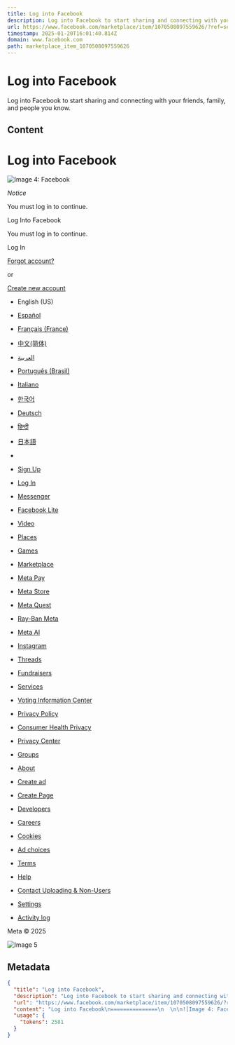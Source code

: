 ```yaml
---
title: Log into Facebook
description: Log into Facebook to start sharing and connecting with your friends, family, and people you know.
url: https://www.facebook.com/marketplace/item/1070508097559626/?ref=search&referral_code=null&referral_story_type=post&tracking=browse_serp%3A079f63d7-d9eb-4971-a374-91bfce3869f7
timestamp: 2025-01-20T16:01:40.814Z
domain: www.facebook.com
path: marketplace_item_1070508097559626
---
```


# Log into Facebook


Log into Facebook to start sharing and connecting with your friends, family, and people you know.


## Content

Log into Facebook
===============
  

![Image 4: Facebook](https://static.xx.fbcdn.net/rsrc.php/y1/r/4lCu2zih0ca.svg)

_Notice_

You must log in to continue.

Log Into Facebook

You must log in to continue.

[](https://www.facebook.com/marketplace/item/1070508097559626/?ref=search&referral_code=null&referral_story_type=post&tracking=browse_serp%3A079f63d7-d9eb-4971-a374-91bfce3869f7#)

Log In

[Forgot account?](https://www.facebook.com/recover/initiate/?ars=facebook_login&cancel_lara_pswd=0&next=https%3A%2F%2Fwww.facebook.com%2Fmarketplace%2Fitem%2F1070508097559626%2F%3Fref%3Dsearch%26referral_code%3Dnull%26referral_story_type%3Dpost%26tracking%3Dbrowse_serp%253A079f63d7-d9eb-4971-a374-91bfce3869f7)

or

[Create new account](https://www.facebook.com/r.php?next=https%3A%2F%2Fwww.facebook.com%2Fmarketplace%2Fitem%2F1070508097559626%2F%3Fref%3Dsearch%26referral_code%3Dnull%26referral_story_type%3Dpost%26tracking%3Dbrowse_serp%253A079f63d7-d9eb-4971-a374-91bfce3869f7&locale=en_US&display=page&entry_point=login)

*   English (US)
*   [Español](https://www.facebook.com/login/?next=https%3A%2F%2Fwww.facebook.com%2Fmarketplace%2Fitem%2F1070508097559626%2F%3Fref%3Dsearch%26referral_code%3Dnull%26referral_story_type%3Dpost%26tracking%3Dbrowse_serp%253A079f63d7-d9eb-4971-a374-91bfce3869f7 "Spanish")
*   [Français (France)](https://es-la.facebook.com/login/?next=https%3A%2F%2Fwww.facebook.com%2Fmarketplace%2Fitem%2F1070508097559626%2F%3Fref%3Dsearch%26referral_code%3Dnull%26referral_story_type%3Dpost%26tracking%3Dbrowse_serp%253A079f63d7-d9eb-4971-a374-91bfce3869f7 "French (France)")
*   [中文(简体)](https://fr-fr.facebook.com/login/?next=https%3A%2F%2Fwww.facebook.com%2Fmarketplace%2Fitem%2F1070508097559626%2F%3Fref%3Dsearch%26referral_code%3Dnull%26referral_story_type%3Dpost%26tracking%3Dbrowse_serp%253A079f63d7-d9eb-4971-a374-91bfce3869f7 "Simplified Chinese (China)")
*   [العربية](https://zh-cn.facebook.com/login/?next=https%3A%2F%2Fwww.facebook.com%2Fmarketplace%2Fitem%2F1070508097559626%2F%3Fref%3Dsearch%26referral_code%3Dnull%26referral_story_type%3Dpost%26tracking%3Dbrowse_serp%253A079f63d7-d9eb-4971-a374-91bfce3869f7 "Arabic")
*   [Português (Brasil)](https://ar-ar.facebook.com/login/?next=https%3A%2F%2Fwww.facebook.com%2Fmarketplace%2Fitem%2F1070508097559626%2F%3Fref%3Dsearch%26referral_code%3Dnull%26referral_story_type%3Dpost%26tracking%3Dbrowse_serp%253A079f63d7-d9eb-4971-a374-91bfce3869f7 "Portuguese (Brazil)")
*   [Italiano](https://pt-br.facebook.com/login/?next=https%3A%2F%2Fwww.facebook.com%2Fmarketplace%2Fitem%2F1070508097559626%2F%3Fref%3Dsearch%26referral_code%3Dnull%26referral_story_type%3Dpost%26tracking%3Dbrowse_serp%253A079f63d7-d9eb-4971-a374-91bfce3869f7 "Italian")
*   [한국어](https://it-it.facebook.com/login/?next=https%3A%2F%2Fwww.facebook.com%2Fmarketplace%2Fitem%2F1070508097559626%2F%3Fref%3Dsearch%26referral_code%3Dnull%26referral_story_type%3Dpost%26tracking%3Dbrowse_serp%253A079f63d7-d9eb-4971-a374-91bfce3869f7 "Korean")
*   [Deutsch](https://ko-kr.facebook.com/login/?next=https%3A%2F%2Fwww.facebook.com%2Fmarketplace%2Fitem%2F1070508097559626%2F%3Fref%3Dsearch%26referral_code%3Dnull%26referral_story_type%3Dpost%26tracking%3Dbrowse_serp%253A079f63d7-d9eb-4971-a374-91bfce3869f7 "German")
*   [हिन्दी](https://de-de.facebook.com/login/?next=https%3A%2F%2Fwww.facebook.com%2Fmarketplace%2Fitem%2F1070508097559626%2F%3Fref%3Dsearch%26referral_code%3Dnull%26referral_story_type%3Dpost%26tracking%3Dbrowse_serp%253A079f63d7-d9eb-4971-a374-91bfce3869f7 "Hindi")
*   [日本語](https://hi-in.facebook.com/login/?next=https%3A%2F%2Fwww.facebook.com%2Fmarketplace%2Fitem%2F1070508097559626%2F%3Fref%3Dsearch%26referral_code%3Dnull%26referral_story_type%3Dpost%26tracking%3Dbrowse_serp%253A079f63d7-d9eb-4971-a374-91bfce3869f7 "Japanese")
*   [](https://www.facebook.com/marketplace/item/1070508097559626/?ref=search&referral_code=null&referral_story_type=post&tracking=browse_serp%3A079f63d7-d9eb-4971-a374-91bfce3869f7# "Show more languages")

*   [Sign Up](https://www.facebook.com/reg/ "Sign Up for Facebook")
*   [Log In](https://www.facebook.com/login/ "Log into Facebook")
*   [Messenger](https://messenger.com/ "Check out Messenger.")
*   [Facebook Lite](https://www.facebook.com/lite/ "Facebook Lite for Android.")
*   [Video](https://www.facebook.com/watch/ "Browse in Video")
*   [Places](https://www.facebook.com/places/ "Check out popular places on Facebook.")
*   [Games](https://www.facebook.com/games/ "Check out Facebook games.")
*   [Marketplace](https://www.facebook.com/marketplace/ "Buy and sell on Facebook Marketplace.")
*   [Meta Pay](https://about.meta.com/technologies/meta-pay "Learn more about Meta Pay")
*   [Meta Store](https://www.meta.com/ "Check out Meta")
*   [Meta Quest](https://www.meta.com/quest/ "Learn more about Meta Quest")
*   [Ray-Ban Meta](https://www.meta.com/smart-glasses/ "Learn more about Ray-Ban Meta")
*   [Meta AI](https://www.meta.ai/ "Meta AI")
*   [Instagram](https://l.facebook.com/l.php?u=https%3A%2F%2Fwww.instagram.com%2F&h=AT2aReumTfVID_bGJqe0gJepgIQ6ccoVlum8_vrpXtgsUpQLZi1ymybRfpKsvgEAO-8xc1dJEN6Z9BNFp18uyYOO0NdpdJebnTC62t9THFiaAFZogRvqP4x0Vl7d7LpyDJ6iCynFBzhQc1whDyjaJQMccb7-e9mDku9BHWGtA0c4zOuyHdg "Check out Instagram")
*   [Threads](https://www.threads.net/ "Check out Threads")
*   [Fundraisers](https://www.facebook.com/fundraisers/ "Donate to worthy causes.")
*   [Services](https://www.facebook.com/biz/directory/ "Browse our Facebook Services directory.")
*   [Voting Information Center](https://www.facebook.com/votinginformationcenter/?entry_point=c2l0ZQ%3D%3D "See the Voting Information Center.")
*   [Privacy Policy](https://www.facebook.com/privacy/policy/?entry_point=facebook_page_footer "Learn how we collect, use and share information to support Facebook.")
*   [Consumer Health Privacy](https://www.facebook.com/privacy/policies/health/?entry_point=facebook_page_footer)
*   [Privacy Center](https://www.facebook.com/privacy/center/?entry_point=facebook_page_footer "Learn how to manage and control your privacy on Facebook.")
*   [Groups](https://www.facebook.com/groups/discover/ "Explore our Groups.")
*   [About](https://about.meta.com/ "Read our blog, discover the resource center, and find job opportunities.")
*   [Create ad](https://www.facebook.com/ad_campaign/landing.php?placement=pflo&campaign_id=402047449186&nav_source=unknown&extra_1=auto "Advertise on Facebook.")
*   [Create Page](https://www.facebook.com/pages/create/?ref_type=site_footer "Create a page")
*   [Developers](https://developers.facebook.com/?ref=pf "Develop on our platform.")
*   [Careers](https://www.facebook.com/careers/?ref=pf "Make your next career move to our awesome company.")
*   [Cookies](https://www.facebook.com/policies/cookies/ "Learn about cookies and Facebook.")
*   [Ad choices](https://www.facebook.com/help/568137493302217 "Learn about Ad Choices.")
*   [Terms](https://www.facebook.com/policies?ref=pf "Review our terms and policies.")
*   [Help](https://www.facebook.com/help/?ref=pf "Visit our Help Center.")
*   [Contact Uploading & Non-Users](https://www.facebook.com/help/637205020878504 "Visit our Contact Uploading & Non-Users Notice.")
*   [Settings](https://www.facebook.com/settings "View and edit your Facebook settings.")
*   [Activity log](https://www.facebook.com/allactivity?privacy_source=activity_log_top_menu "View your activity log")

Meta © 2025

![Image 5](https://facebook.com/security/hsts-pixel.gif)

## Metadata

```json
{
  "title": "Log into Facebook",
  "description": "Log into Facebook to start sharing and connecting with your friends, family, and people you know.",
  "url": "https://www.facebook.com/marketplace/item/1070508097559626/?ref=search&referral_code=null&referral_story_type=post&tracking=browse_serp%3A079f63d7-d9eb-4971-a374-91bfce3869f7",
  "content": "Log into Facebook\n===============\n  \n\n![Image 4: Facebook](https://static.xx.fbcdn.net/rsrc.php/y1/r/4lCu2zih0ca.svg)\n\n_Notice_\n\nYou must log in to continue.\n\nLog Into Facebook\n\nYou must log in to continue.\n\n[](https://www.facebook.com/marketplace/item/1070508097559626/?ref=search&referral_code=null&referral_story_type=post&tracking=browse_serp%3A079f63d7-d9eb-4971-a374-91bfce3869f7#)\n\nLog In\n\n[Forgot account?](https://www.facebook.com/recover/initiate/?ars=facebook_login&cancel_lara_pswd=0&next=https%3A%2F%2Fwww.facebook.com%2Fmarketplace%2Fitem%2F1070508097559626%2F%3Fref%3Dsearch%26referral_code%3Dnull%26referral_story_type%3Dpost%26tracking%3Dbrowse_serp%253A079f63d7-d9eb-4971-a374-91bfce3869f7)\n\nor\n\n[Create new account](https://www.facebook.com/r.php?next=https%3A%2F%2Fwww.facebook.com%2Fmarketplace%2Fitem%2F1070508097559626%2F%3Fref%3Dsearch%26referral_code%3Dnull%26referral_story_type%3Dpost%26tracking%3Dbrowse_serp%253A079f63d7-d9eb-4971-a374-91bfce3869f7&locale=en_US&display=page&entry_point=login)\n\n*   English (US)\n*   [Español](https://www.facebook.com/login/?next=https%3A%2F%2Fwww.facebook.com%2Fmarketplace%2Fitem%2F1070508097559626%2F%3Fref%3Dsearch%26referral_code%3Dnull%26referral_story_type%3Dpost%26tracking%3Dbrowse_serp%253A079f63d7-d9eb-4971-a374-91bfce3869f7 \"Spanish\")\n*   [Français (France)](https://es-la.facebook.com/login/?next=https%3A%2F%2Fwww.facebook.com%2Fmarketplace%2Fitem%2F1070508097559626%2F%3Fref%3Dsearch%26referral_code%3Dnull%26referral_story_type%3Dpost%26tracking%3Dbrowse_serp%253A079f63d7-d9eb-4971-a374-91bfce3869f7 \"French (France)\")\n*   [中文(简体)](https://fr-fr.facebook.com/login/?next=https%3A%2F%2Fwww.facebook.com%2Fmarketplace%2Fitem%2F1070508097559626%2F%3Fref%3Dsearch%26referral_code%3Dnull%26referral_story_type%3Dpost%26tracking%3Dbrowse_serp%253A079f63d7-d9eb-4971-a374-91bfce3869f7 \"Simplified Chinese (China)\")\n*   [العربية](https://zh-cn.facebook.com/login/?next=https%3A%2F%2Fwww.facebook.com%2Fmarketplace%2Fitem%2F1070508097559626%2F%3Fref%3Dsearch%26referral_code%3Dnull%26referral_story_type%3Dpost%26tracking%3Dbrowse_serp%253A079f63d7-d9eb-4971-a374-91bfce3869f7 \"Arabic\")\n*   [Português (Brasil)](https://ar-ar.facebook.com/login/?next=https%3A%2F%2Fwww.facebook.com%2Fmarketplace%2Fitem%2F1070508097559626%2F%3Fref%3Dsearch%26referral_code%3Dnull%26referral_story_type%3Dpost%26tracking%3Dbrowse_serp%253A079f63d7-d9eb-4971-a374-91bfce3869f7 \"Portuguese (Brazil)\")\n*   [Italiano](https://pt-br.facebook.com/login/?next=https%3A%2F%2Fwww.facebook.com%2Fmarketplace%2Fitem%2F1070508097559626%2F%3Fref%3Dsearch%26referral_code%3Dnull%26referral_story_type%3Dpost%26tracking%3Dbrowse_serp%253A079f63d7-d9eb-4971-a374-91bfce3869f7 \"Italian\")\n*   [한국어](https://it-it.facebook.com/login/?next=https%3A%2F%2Fwww.facebook.com%2Fmarketplace%2Fitem%2F1070508097559626%2F%3Fref%3Dsearch%26referral_code%3Dnull%26referral_story_type%3Dpost%26tracking%3Dbrowse_serp%253A079f63d7-d9eb-4971-a374-91bfce3869f7 \"Korean\")\n*   [Deutsch](https://ko-kr.facebook.com/login/?next=https%3A%2F%2Fwww.facebook.com%2Fmarketplace%2Fitem%2F1070508097559626%2F%3Fref%3Dsearch%26referral_code%3Dnull%26referral_story_type%3Dpost%26tracking%3Dbrowse_serp%253A079f63d7-d9eb-4971-a374-91bfce3869f7 \"German\")\n*   [हिन्दी](https://de-de.facebook.com/login/?next=https%3A%2F%2Fwww.facebook.com%2Fmarketplace%2Fitem%2F1070508097559626%2F%3Fref%3Dsearch%26referral_code%3Dnull%26referral_story_type%3Dpost%26tracking%3Dbrowse_serp%253A079f63d7-d9eb-4971-a374-91bfce3869f7 \"Hindi\")\n*   [日本語](https://hi-in.facebook.com/login/?next=https%3A%2F%2Fwww.facebook.com%2Fmarketplace%2Fitem%2F1070508097559626%2F%3Fref%3Dsearch%26referral_code%3Dnull%26referral_story_type%3Dpost%26tracking%3Dbrowse_serp%253A079f63d7-d9eb-4971-a374-91bfce3869f7 \"Japanese\")\n*   [](https://www.facebook.com/marketplace/item/1070508097559626/?ref=search&referral_code=null&referral_story_type=post&tracking=browse_serp%3A079f63d7-d9eb-4971-a374-91bfce3869f7# \"Show more languages\")\n\n*   [Sign Up](https://www.facebook.com/reg/ \"Sign Up for Facebook\")\n*   [Log In](https://www.facebook.com/login/ \"Log into Facebook\")\n*   [Messenger](https://messenger.com/ \"Check out Messenger.\")\n*   [Facebook Lite](https://www.facebook.com/lite/ \"Facebook Lite for Android.\")\n*   [Video](https://www.facebook.com/watch/ \"Browse in Video\")\n*   [Places](https://www.facebook.com/places/ \"Check out popular places on Facebook.\")\n*   [Games](https://www.facebook.com/games/ \"Check out Facebook games.\")\n*   [Marketplace](https://www.facebook.com/marketplace/ \"Buy and sell on Facebook Marketplace.\")\n*   [Meta Pay](https://about.meta.com/technologies/meta-pay \"Learn more about Meta Pay\")\n*   [Meta Store](https://www.meta.com/ \"Check out Meta\")\n*   [Meta Quest](https://www.meta.com/quest/ \"Learn more about Meta Quest\")\n*   [Ray-Ban Meta](https://www.meta.com/smart-glasses/ \"Learn more about Ray-Ban Meta\")\n*   [Meta AI](https://www.meta.ai/ \"Meta AI\")\n*   [Instagram](https://l.facebook.com/l.php?u=https%3A%2F%2Fwww.instagram.com%2F&h=AT2aReumTfVID_bGJqe0gJepgIQ6ccoVlum8_vrpXtgsUpQLZi1ymybRfpKsvgEAO-8xc1dJEN6Z9BNFp18uyYOO0NdpdJebnTC62t9THFiaAFZogRvqP4x0Vl7d7LpyDJ6iCynFBzhQc1whDyjaJQMccb7-e9mDku9BHWGtA0c4zOuyHdg \"Check out Instagram\")\n*   [Threads](https://www.threads.net/ \"Check out Threads\")\n*   [Fundraisers](https://www.facebook.com/fundraisers/ \"Donate to worthy causes.\")\n*   [Services](https://www.facebook.com/biz/directory/ \"Browse our Facebook Services directory.\")\n*   [Voting Information Center](https://www.facebook.com/votinginformationcenter/?entry_point=c2l0ZQ%3D%3D \"See the Voting Information Center.\")\n*   [Privacy Policy](https://www.facebook.com/privacy/policy/?entry_point=facebook_page_footer \"Learn how we collect, use and share information to support Facebook.\")\n*   [Consumer Health Privacy](https://www.facebook.com/privacy/policies/health/?entry_point=facebook_page_footer)\n*   [Privacy Center](https://www.facebook.com/privacy/center/?entry_point=facebook_page_footer \"Learn how to manage and control your privacy on Facebook.\")\n*   [Groups](https://www.facebook.com/groups/discover/ \"Explore our Groups.\")\n*   [About](https://about.meta.com/ \"Read our blog, discover the resource center, and find job opportunities.\")\n*   [Create ad](https://www.facebook.com/ad_campaign/landing.php?placement=pflo&campaign_id=402047449186&nav_source=unknown&extra_1=auto \"Advertise on Facebook.\")\n*   [Create Page](https://www.facebook.com/pages/create/?ref_type=site_footer \"Create a page\")\n*   [Developers](https://developers.facebook.com/?ref=pf \"Develop on our platform.\")\n*   [Careers](https://www.facebook.com/careers/?ref=pf \"Make your next career move to our awesome company.\")\n*   [Cookies](https://www.facebook.com/policies/cookies/ \"Learn about cookies and Facebook.\")\n*   [Ad choices](https://www.facebook.com/help/568137493302217 \"Learn about Ad Choices.\")\n*   [Terms](https://www.facebook.com/policies?ref=pf \"Review our terms and policies.\")\n*   [Help](https://www.facebook.com/help/?ref=pf \"Visit our Help Center.\")\n*   [Contact Uploading & Non-Users](https://www.facebook.com/help/637205020878504 \"Visit our Contact Uploading & Non-Users Notice.\")\n*   [Settings](https://www.facebook.com/settings \"View and edit your Facebook settings.\")\n*   [Activity log](https://www.facebook.com/allactivity?privacy_source=activity_log_top_menu \"View your activity log\")\n\nMeta © 2025\n\n![Image 5](https://facebook.com/security/hsts-pixel.gif)",
  "usage": {
    "tokens": 2581
  }
}
```
